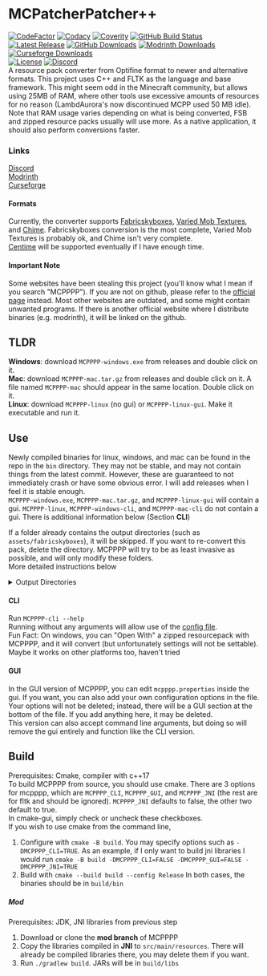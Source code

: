 # MCPatcherPatcher++
[![CodeFactor](https://www.codefactor.io/repository/github/supsm/mcpppp/badge)](https://www.codefactor.io/repository/github/supsm/mcpppp)
[![Codacy](https://app.codacy.com/project/badge/Grade/78de1baf045f4931ab13ccd7664c8d74)](https://www.codacy.com/gh/supsm/MCPPPP/dashboard?utm_source=github.com&amp;utm_medium=referral&amp;utm_content=supsm/MCPPPP&amp;utm_campaign=Badge_Grade)
[![Coverity](https://img.shields.io/coverity/scan/mcpppp.svg)](https://scan.coverity.com/projects/mcpppp)
[![GitHub Build Status](https://img.shields.io/github/workflow/status/supsm/mcpppp/Compile)](https://github.com/supsm/MCPPPP/actions/workflows/compile.yml)  
[![Latest Release](https://img.shields.io/github/v/release/supsm/mcpppp)](https://github.com/supsm/mcpppp/releases)
[![GitHub Downloads](https://img.shields.io/github/downloads/supsm/mcpppp/total?label=Github%20downloads)](https://github.com/supsm/mcpppp/releases)
[![Modrinth Downloads](https://img.shields.io/modrinth/dt/V7z6aY71?label=Modrinth%20downloads)](https://modrinth.com/mod/mcpppp)
[![Curseforge Downloads](https://cf.way2muchnoise.eu/565465.svg)](https://www.curseforge.com/minecraft/mc-mods/mcpppp)  
[![License](https://img.shields.io/github/license/supsm/mcpppp)](https://github.com/supsm/mcpppp)
[![Discord](https://img.shields.io/discord/824116179534348288?logo=discord)](https://discord.gg/waXJDswsaR)  
A resource pack converter from Optifine format to newer and alternative formats. This project uses C++ and FLTK as the language and base framework. This might seem odd in the Minecraft community, but allows using 25MB of RAM, where other tools use excessive amounts of resources for no reason (LambdAurora's now discontinued MCPP used 50 MB idle). Note that RAM usage varies depending on what is being converted, FSB and zipped resource packs usually will use more. As a native application, it should also perform conversions faster.  

### Links  
[Discord](https://discord.gg/waXJDswsaR)  
[Modrinth](https://modrinth.com/mod/mcpppp)  
[Curseforge](https://www.curseforge.com/minecraft/mc-mods/mcpppp)  

#### Formats
Currently, the converter supports [Fabricskyboxes](https://modrinth.com/mod/fabricskyboxes), [Varied Mob Textures](https://www.curseforge.com/minecraft/mc-mods/varied-mob-textures), and [Chime](https://www.curseforge.com/minecraft/mc-mods/chime-fabric). Fabricskyboxes conversion is the most complete, Varied Mob Textures is probably ok, and Chime isn't very complete.  
[Centime](https://github.com/SekoiaTree/Centime) will be supported eventually if I have enough time.  

#### Important Note
Some websites have been stealing this project (you'll know what I mean if you search "MCPPPP"). If you are not on github, please refer to the [official page](https://github.com/supsm/MCPPPP) instead. Most other websites are outdated, and some might contain unwanted programs. If there is another official website where I distribute binaries (e.g. modrinth), it will be linked on the github.  

## TLDR
**Windows**: download `MCPPPP-windows.exe` from releases and double click on it.  
**Mac**: download `MCPPPP-mac.tar.gz` from releases and double click on it. A file named `MCPPPP-mac` should appear in the same location. Double click on it.  
**Linux**: download `MCPPPP-linux` (no gui) or `MCPPPP-linux-gui`. Make it executable and run it.  

## Use
Newly compiled binaries for linux, windows, and mac can be found in the repo in the `bin` directory. They may not be stable, and may not contain things from the latest commit. However, these are guaranteed to not immediately crash or have some obvious error. I will add releases when I feel it is stable enough.  
`MCPPPP-windows.exe`, `MCPPPP-mac.tar.gz`, and `MCPPPP-linux-gui` will contain a gui.
`MCPPPP-linux`, `MCPPPP-windows-cli`, and `MCPPPP-mac-cli` do not contain a gui. There is additional information below (Section **CLI**)  
  
If a folder already contains the output directories (such as `assets/fabricskyboxes`), it will be skipped. If you want to re-convert this pack, delete the directory. MCPPPP will try to be as least invasive as possible, and will only modify these folders.  
More detailed instructions below  
<details>
  <summary>Output Directories</summary>

  Fabricskyboxes: `assets/fabricskyboxes/sky`  
  Varied Mob Textures: `assets/minecraft/varied/textures/entity`  
  Chime: `assets/mcpppp`, `assets/minecraft/overrides`
</details>


#### CLI
Run `MCPPPP-cli --help`  
Running without any arguments will allow use of the [config file](CONFIG.md).  
Fun Fact: On windows, you can "Open With" a zipped resourcepack with MCPPPP, and it will convert (but unfortunately settings will not be settable). Maybe it works on other platforms too, haven't tried  

#### GUI
In the GUI version of MCPPPP, you can edit `mcpppp.properties` inside the gui. If you want, you can also add your own configuration options in the file. Your options will not be deleted; instead, there will be a GUI section at the bottom of the file. If you add anything here, it may be deleted.  
This version can also accept command line arguments, but doing so will remove the gui entirely and function like the CLI version.  

## Build
Prerequisites: Cmake, compiler with c++17  
To build MCPPPP from source, you should use cmake. There are 3 options for mcpppp, which are `MCPPPP_CLI`, `MCPPPP_GUI`, and `MCPPPP_JNI` (the rest are for fltk and should be ignored). `MCPPPP_JNI` defaults to false, the other two default to true.  
In cmake-gui, simply check or uncheck these checkboxes.  
If you wish to use cmake from the command line, 
1. Configure with `cmake -B build`. You may specify options such as `-DMCPPPP_CLI=TRUE`. As an example, if I only want to build jni libraries I would run `cmake -B build -DMCPPPP_CLI=FALSE -DMCPPPP_GUI=FALSE -DMCPPPP_JNI=TRUE`
2. Build with `cmake --build build --config Release`
In both cases, the binaries should be in `build/bin`

##### Mod
Prerequisites: JDK, JNI libraries from previous step
1. Download or clone the **mod branch** of MCPPPP  
2. Copy the libraries compiled in **JNI** to `src/main/resources`. There will already be compiled libraries there, you may delete them if you want.  
3. Run `./gradlew build`. JARs will be in `build/libs`  
